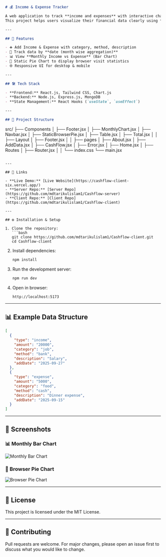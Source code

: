 
```markdown
# 💰 Income & Expense Tracker

A web application to track **income and expenses** with interactive charts.  
This project helps users visualize their financial data clearly using **Bar Chart** and **Pie Chart** (browser visits or any static analytics).

---

## 🚀 Features

- ➕ Add Income & Expense with category, method, description
- 📅 Track data by **date (month wise aggregation)**
- 📊 View **Monthly Income vs Expense** (Bar Chart)
- 🥧 Static Pie Chart to display browser visit statistics
- 🌐 Responsive UI for desktop & mobile

---

## 🛠️ Tech Stack

- **Frontend:** React.js, Tailwind CSS, Chart.js
- **Backend:** Node.js, Express.js, MongoDB
- **State Management:** React Hooks (`useState`, `useEffect`)

---

## 📂 Project Structure

```
src/
├── Components
│    ├── Footer.jsx
│    ├── MonthlyChart.jsx
│    ├── Navbar.jsx
│    ├── StaticBrowserPie.jsx
│    ├── Table.jsx
│    ├── Total.jsx
│
│
├── Layout
│    ├── Footer.jsx
│
│
├── pages
│    ├── About.jsx
│    ├── AddData.jsx
│    ├── CashFlow.jsx
│    ├── Error.jsx
│    ├── Home.jsx
│
├── Routes
│    ├── Router.jsx
│
│
└── index.css
└── main.jsx

````

---

## 🔗 Links

- **Live Demo:** [Live Website](https://cashflow-client-six.vercel.app/)  
- **Server Repo:** [Server Repo](https://github.com/mdtarikulislam1/Cashflow-server)  
- **Client Repo:** [Client Repo](https://github.com/mdtarikulislam1/Cashflow-client)

---

## ⚙️ Installation & Setup

1. Clone the repository:
   ```bash
   git clone https://github.com/mdtarikulislam1/Cashflow-client.git
   cd Cashflow-client
````

2. Install dependencies:

   ```bash
   npm install
   ```

3. Run the development server:

   ```bash
   npm run dev
   ```

4. Open in browser:

   ```
   http://localhost:5173
   ```

---

## 📊 Example Data Structure

```json
[
  {
    "type": "income",
    "amount": "20000",
    "category": "job",
    "method": "bank",
    "description": "Salary",
    "addDate": "2025-09-27"
  },
  {
    "type": "expense",
    "amount": "5000",
    "category": "food",
    "method": "cash",
    "description": "Dinner expense",
    "addDate": "2025-09-15"
  }
]
```

---

## 📸 Screenshots

### 📊 Monthly Bar Chart

![Monthly Bar Chart](https://i.postimg.cc/xCJTn8VZ/Screenshot-2025-09-28-154015.png)

### 🥧 Browser Pie Chart

![Browser Pie Chart](https://i.postimg.cc/VkgNF2Fq/Screenshot-2025-09-28-154032.png)

---

## 📜 License

This project is licensed under the MIT License.

---

## 🤝 Contributing

Pull requests are welcome. For major changes, please open an issue first to discuss what you would like to change.

